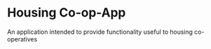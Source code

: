 Housing Co-op-App
==========

An application intended to provide functionality useful to housing co-operatives